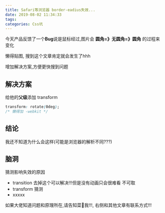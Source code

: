```yaml
---
title: Safari等浏览器 border-eadius失效...
date: 2019-08-02 11:34:33
tags:
categories: Css坑
---
```


今天产品反馈了一个**Bug**说是鼠标经过,图片会 **圆角=》无圆角=》圆角** 的过程来变化

懒得贴图, 搜到这个文章肯定就会发生了hhh

增加解决方案,方便更快搜到问题

## 解决方案

给他的**父级**添加 transform

``` css
transform: rotate(0deg);
/* 懒得加 -webkit */
```

## 结论

我还不知道为什么会这样(可能是浏览器的解析不同???)

## 脑洞

猜测影响失效的原因

- transition 去掉这个可以解决!!!但是没有动画只会很难看 不可取
- transform 猜测
- xxxxx

如果大佬知道问题和原理所在,请告知菜🐔我!!!, 右侧和其他文章有联系方式!!!